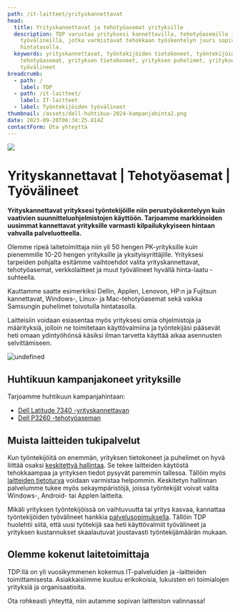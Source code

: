 ```yaml
---
path: /it-laitteet/yrityskannettavat
head:
  title: Yrityskannettavat ja tehotyöasemat yrityksille
  description: TDP varustaa yrityksesi kannettavilla, tehotyöasemilla ja muilla
    työvälineillä, jotka varmistavat tehokkaan työskentelyn juuri sopivalla
    hintatasolla.
  keywords: yrityskannettavat, työntekijöiden tietokoneet, työntekijöiden
    tehotyöasemat, yrityksen tietokoneet, yrityksen puhelimet, yrityksen
    työvälineet
breadcrumb:
  - path: /
    label: TDP
  - path: /it-laitteet/
    label: IT-laitteet
  - label: Työntekijöiden työvälineet
thumbnail: /assets/dell-huhtikuu-2024-kampanjahinta2.png
date: 2023-09-28T06:34:25.814Z
contactForm: Ota yhteyttä
---
```

![](/assets/dell-huhtikuu-2024-kampanjahinta2.png)

# Yrityskannettavat | Tehotyöasemat | Työvälineet

**Y﻿rityskannettavat yrityksesi työntekijöille niin perustyöskentelyyn kuin vaativien suunnitteluohjelmistojen käyttöön. Tarjoamme markkinoiden uusimmat kannettavat yrityksille varmasti kilpailukykyiseen hintaan vahvalla palveluotteella.**

Olemme ripeä laitetoimittaja niin yli 50 hengen PK-yrityksille kuin pienemmille 10-20 hengen yrityksille ja yksityisyrittäjille. Yrityksesi tarpeiden pohjalta esitämme vaihtoehdot valita yrityskannettavat, tehotyöasemat, verkkolaitteet ja muut työvälineet hyvällä hinta-laatu -suhteella.

Kauttamme saatte esimerkiksi Dellin, Applen, Lenovon, HP:n ja Fujitsun kannettavat, Windows-, Linux- ja Mac-tehotyöasemat sekä vaikka Samsungin puhelimet toivotulla hintatasolla. 

Laitteisiin voidaan esiasentaa myös yrityksesi omia ohjelmistoja ja määrityksiä, jolloin ne toimitetaan käyttövalmiina ja työntekijäsi pääsevät heti omaan ydintyöhönsä käsiksi ilman tarvetta käyttää aikaa asennusten selvittämiseen.


<HeroBlock bgColor="brand" imageAlign="right">

<div className="HeroBlockImage">

![undefined](/assets/dell-l7340-p3260.png)

</div>

<div className="HeroBlockContent">

## Huhtikuun kampanjakoneet yrityksille

T﻿arjoamme huhtikuun kampanjahintaan: 

* <a href="/assets/dell-7340-myyntiesite-20240405.pdf" target="_blank">Dell Latitude 7340 -yrityskannettavan</a>
* <a href="/assets/Dell-P3260-myyntiesite-20240405.pdf" target="_blank">Dell P3260 -tehotyöaseman</a>

</div>

</HeroBlock>


## Muista laitteiden tukipalvelut

Kun työntekijöitä on enemmän, yrityksen tietokoneet ja puhelimet on hyvä liittää osaksi <a href="/it-palvelut/keskitetty-hallinta">keskitettyä hallintaa</a>. Se tekee laitteiden käytöstä tehokkaampaa ja yrityksen tiedot pysyvät paremmin tallessa. Tällöin myös <a href="/it-palvelut/tietoturva">laitteiden tietoturva</a> voidaan varmistaa helpommin. Keskitetyn hallinnan palvelumme tukee myös sekaympäristöjä, joissa työntekijät voivat valita Windows-, Android- tai Applen laitteita.

Mikäli yrityksen työntekijöissä on vaihtuvuutta tai yritys kasvaa, kannattaa työntekijöiden työvälineet hankkia <a href="/it-palvelut/palvelusopimus">palvelusopimuksella</a>. Tällöin TDP huolehtii siitä, että uusi työtekijä saa heti käyttövalmiit työvälineet ja yrityksen kustannukset skaalautuvat joustavasti työntekijämäärän mukaan.

## Olemme kokenut laitetoimittaja

TDP:llä on yli vuosikymmenen kokemus IT-palveluiden ja -laitteiden toimittamisesta. Asiakkaisiimme kuuluu erikokoisia, lukuisten eri toimialojen yrityksiä ja organisaatioita.

Ota rohkeasti yhteyttä, niin autamme sopivan laitteiston valinnassa!
